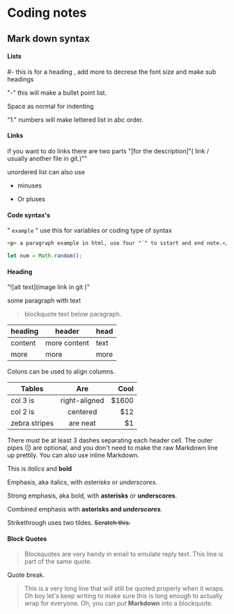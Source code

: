 # Coding notes 

## Mark down syntax

#### Lists

#- this is for a heading , add more to decrese the font size and make sub headings

"-" this will make a bullet point list.

Space as normal for indenting 
 
"1." numbers will make lettered list in abc order.

#### Links 

if you want to do links there are two parts
"[for the description]"( link / usually another file in git.)""

unordered list can also use 

-  minuses
+ Or pluses

#### Code syntax's

" `example` "   use this for variables or coding type of syntax 

````html
<p> a paragraph example in html, use four "`" to sstart and end note.</p>
````

````javascript
let num = Math.random();
````

#### Heading

"![alt text](image link in git )"

some paragraph with text 
> blockquote text below paragraph.

| heading | header | head|
|---| ---| ---| 
| content | more content | text|
| more | more | more |

Colons can be used to align columns.

| Tables        | Are           | Cool  |
| ------------- |:-------------:| -----:|
| col 3 is      | right-aligned | $1600 |
| col 2 is      | centered      |   $12 |
| zebra stripes | are neat      |    $1 |

There must be at least 3 dashes separating each header cell.
The outer pipes (|) are optional, and you don't need to make the 
raw Markdown line up prettily. You can also use inline Markdown.

This is *italics* and **bold** 

Emphasis, aka italics, with *asterisks* or _underscores_.

Strong emphasis, aka bold, with **asterisks** or __underscores__.

Combined emphasis with **asterisks and _underscores_**.

Strikethrough uses two tildes. ~~Scratch this.~~


#### Block Quotes

> Blockquotes are very handy in email to emulate reply text.
> This line is part of the same quote.

Quote break.

> This is a very long line that will still be quoted properly when it wraps. Oh boy let's keep writing to make sure this is long enough to actually wrap for everyone. Oh, you can *put* **Markdown** into a blockquote. 
